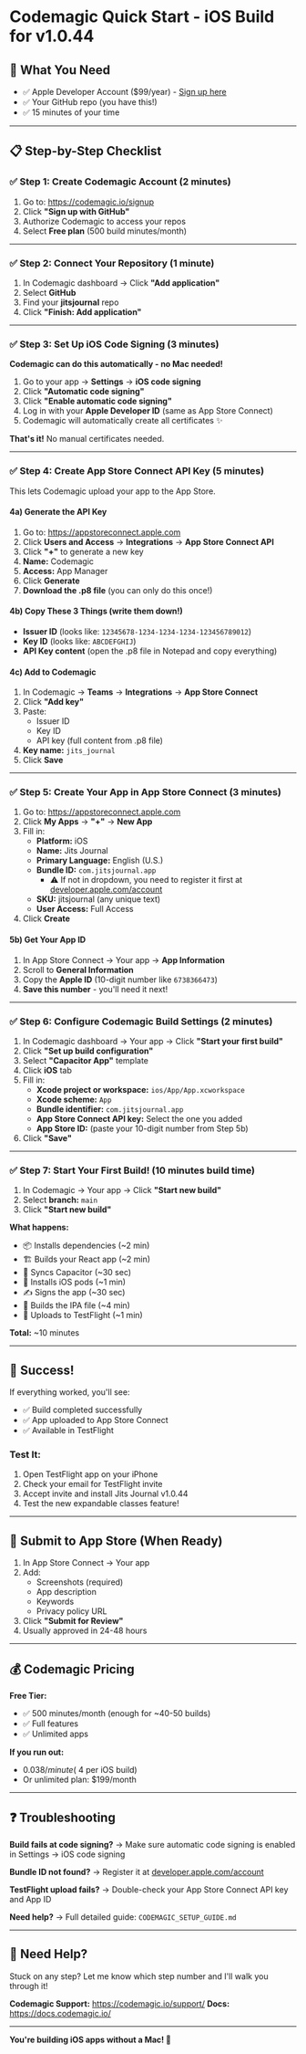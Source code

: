 # Codemagic Quick Start - iOS Build for v1.0.44

## 🎯 What You Need
- ✅ Apple Developer Account ($99/year) - [Sign up here](https://developer.apple.com/programs/enroll/)
- ✅ Your GitHub repo (you have this!)
- ✅ 15 minutes of your time

---

## 📋 Step-by-Step Checklist

### ✅ Step 1: Create Codemagic Account (2 minutes)
1. Go to: https://codemagic.io/signup
2. Click **"Sign up with GitHub"**
3. Authorize Codemagic to access your repos
4. Select **Free plan** (500 build minutes/month)

---

### ✅ Step 2: Connect Your Repository (1 minute)
1. In Codemagic dashboard → Click **"Add application"**
2. Select **GitHub**
3. Find your **jitsjournal** repo
4. Click **"Finish: Add application"**

---

### ✅ Step 3: Set Up iOS Code Signing (3 minutes)

**Codemagic can do this automatically - no Mac needed!**

1. Go to your app → **Settings** → **iOS code signing**
2. Click **"Automatic code signing"**
3. Click **"Enable automatic code signing"**
4. Log in with your **Apple Developer ID** (same as App Store Connect)
5. Codemagic will automatically create all certificates ✨

**That's it!** No manual certificates needed.

---

### ✅ Step 4: Create App Store Connect API Key (5 minutes)

This lets Codemagic upload your app to the App Store.

#### 4a) Generate the API Key
1. Go to: https://appstoreconnect.apple.com
2. Click **Users and Access** → **Integrations** → **App Store Connect API**
3. Click **"+"** to generate a new key
4. **Name:** Codemagic
5. **Access:** App Manager
6. Click **Generate**
7. **Download the .p8 file** (you can only do this once!)

#### 4b) Copy These 3 Things (write them down!)
- **Issuer ID** (looks like: `12345678-1234-1234-1234-123456789012`)
- **Key ID** (looks like: `ABCDEFGHIJ`)
- **API Key content** (open the .p8 file in Notepad and copy everything)

#### 4c) Add to Codemagic
1. In Codemagic → **Teams** → **Integrations** → **App Store Connect**
2. Click **"Add key"**
3. Paste:
   - Issuer ID
   - Key ID  
   - API key (full content from .p8 file)
4. **Key name:** `jits_journal`
5. Click **Save**

---

### ✅ Step 5: Create Your App in App Store Connect (3 minutes)

1. Go to: https://appstoreconnect.apple.com
2. Click **My Apps** → **"+"** → **New App**
3. Fill in:
   - **Platform:** iOS
   - **Name:** Jits Journal
   - **Primary Language:** English (U.S.)
   - **Bundle ID:** `com.jitsjournal.app`
     - ⚠️ If not in dropdown, you need to register it first at [developer.apple.com/account](https://developer.apple.com/account/resources/identifiers/list)
   - **SKU:** jitsjournal (any unique text)
   - **User Access:** Full Access
4. Click **Create**

#### 5b) Get Your App ID
1. In App Store Connect → Your app → **App Information**
2. Scroll to **General Information**
3. Copy the **Apple ID** (10-digit number like `6738366473`)
4. **Save this number** - you'll need it next!

---

### ✅ Step 6: Configure Codemagic Build Settings (2 minutes)

1. In Codemagic dashboard → Your app → Click **"Start your first build"**
2. Click **"Set up build configuration"**
3. Select **"Capacitor App"** template
4. Click **iOS** tab
5. Fill in:
   - **Xcode project or workspace:** `ios/App/App.xcworkspace`
   - **Xcode scheme:** `App`
   - **Bundle identifier:** `com.jitsjournal.app`
   - **App Store Connect API key:** Select the one you added
   - **App Store ID:** (paste your 10-digit number from Step 5b)
6. Click **"Save"**

---

### ✅ Step 7: Start Your First Build! (10 minutes build time)

1. In Codemagic → Your app → Click **"Start new build"**
2. Select **branch:** `main`
3. Click **"Start new build"**

**What happens:**
- 📦 Installs dependencies (~2 min)
- 🏗️ Builds your React app (~2 min)
- 🔄 Syncs Capacitor (~30 sec)
- 📱 Installs iOS pods (~1 min)
- ✍️ Signs the app (~30 sec)
- 🎨 Builds the IPA file (~4 min)
- 📲 Uploads to TestFlight (~1 min)

**Total:** ~10 minutes

---

## 🎉 Success!

If everything worked, you'll see:
- ✅ Build completed successfully
- ✅ App uploaded to App Store Connect
- ✅ Available in TestFlight

### Test It:
1. Open TestFlight app on your iPhone
2. Check your email for TestFlight invite
3. Accept invite and install Jits Journal v1.0.44
4. Test the new expandable classes feature!

---

## 🚀 Submit to App Store (When Ready)

1. In App Store Connect → Your app
2. Add:
   - Screenshots (required)
   - App description
   - Keywords
   - Privacy policy URL
3. Click **"Submit for Review"**
4. Usually approved in 24-48 hours

---

## 💰 Codemagic Pricing

**Free Tier:**
- ✅ 500 minutes/month (enough for ~40-50 builds)
- ✅ Full features
- ✅ Unlimited apps

**If you run out:**
- $0.038/minute (~$4 per iOS build)
- Or unlimited plan: $199/month

---

## ❓ Troubleshooting

**Build fails at code signing?**
→ Make sure automatic code signing is enabled in Settings → iOS code signing

**Bundle ID not found?**
→ Register it at [developer.apple.com/account](https://developer.apple.com/account/resources/identifiers/list/bundleId)

**TestFlight upload fails?**
→ Double-check your App Store Connect API key and App ID

**Need help?**
→ Full detailed guide: `CODEMAGIC_SETUP_GUIDE.md`

---

## 📧 Need Help?

Stuck on any step? Let me know which step number and I'll walk you through it!

**Codemagic Support:** https://codemagic.io/support/
**Docs:** https://docs.codemagic.io/

---

**You're building iOS apps without a Mac! 🎊**
